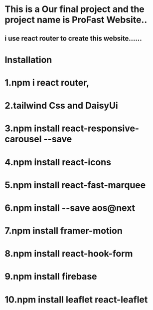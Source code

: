 # This is a Our final project and the project name is ProFast Website..

## i use react router to create this website......

# Installation

# 1.npm i react router,

# 2.tailwind Css and DaisyUi

# 3.npm install react-responsive-carousel --save

# 4.npm install react-icons

# 5.npm install react-fast-marquee

# 6.npm install --save aos@next

# 7.npm install framer-motion

# 8.npm install react-hook-form

# 9.npm install firebase

# 10.npm install leaflet react-leaflet
